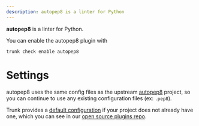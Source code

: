 ```yaml
---
description: autopep8 is a linter for Python
---
```


**autopep8** is a linter for Python.

You can enable the autopep8 plugin with

```shell
trunk check enable autopep8
```

# Settings

autopep8 uses the same config files as the
upstream [autopep8](https://github.com/hhatto/autopep8#readme) project, so you can continue to use any
existing configuration files (ex: `.pep8`).
    

Trunk provides a [default configuration](https://github.com/trunk-io/plugins/tree/main/linters/autopep8) if your project does not already have one,
which you can see in our [open source plugins repo](https://github.com/trunk-io/plugins/tree/main).
